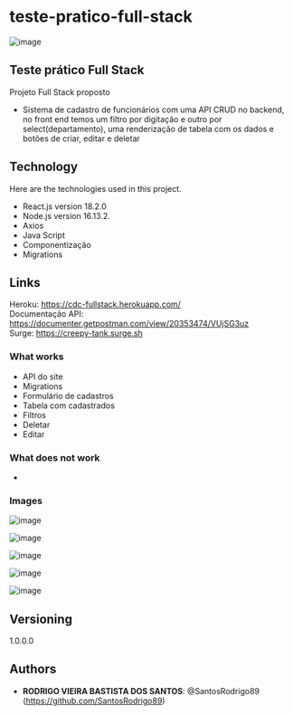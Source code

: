 # teste-pratico-full-stack

![image](https://user-images.githubusercontent.com/93896739/184499033-2bbdc83f-503a-432f-ab42-fc5b75199017.png)


## Teste prático Full Stack
 
Projeto Full Stack proposto 
- Sistema de cadastro de funcionários com uma API CRUD no backend, no front end temos um filtro por digitação e outro por select(departamento), uma renderização de tabela com os dados e botões de criar, editar e deletar
 
## Technology 
 
Here are the technologies used in this project.
 
* React.js version 18.2.0
* Node.js version 16.13.2.
* Axios
* Java Script
* Componentização
* Migrations

## Links
 
Heroku: https://cdc-fullstack.herokuapp.com/
<br/>
Documentação API: https://documenter.getpostman.com/view/20353474/VUjSG3uz
<br/>
Surge: https://creepy-tank.surge.sh
<br/>

### What works

* API do site
* Migrations
* Formulário de cadastros
* Tabela com cadastrados
* Filtros
* Deletar
* Editar


### What does not work

*

### Images

![image](https://user-images.githubusercontent.com/93896739/184499500-11f3df57-800b-479a-b3ed-b0d1c2e28545.png)

![image](https://user-images.githubusercontent.com/93896739/184499517-a55e3c20-99bb-4455-9809-b345b2927027.png)

![image](https://user-images.githubusercontent.com/93896739/184499528-6af405b8-c7ff-4461-b780-05d69283e2f9.png)

![image](https://user-images.githubusercontent.com/93896739/184499543-9c643628-0ece-478e-bb3f-c9df84298a7e.png)

![image](https://user-images.githubusercontent.com/93896739/184499553-89c25a33-3638-4d02-83db-f9073cbb2676.png)

## Versioning
 
1.0.0.0
 
## Authors
 
* **RODRIGO VIEIRA BASTISTA DOS SANTOS**: @SantosRodrigo89 (https://github.com/SantosRodrigo89)

